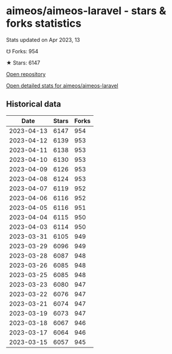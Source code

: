 # aimeos/aimeos-laravel - stars & forks statistics

Stats updated on Apr 2023, 13

☋ Forks: 954

★ Stars: 6147

[Open repository](https://github.com/aimeos/aimeos-laravel)

[Open detailed stats for aimeos/aimeos-laravel](https://reviewgithub.com/rep/aimeos/aimeos-laravel)

## Historical data
| Date | Stars | Forks |
|------|-------|-------|
| 2023-04-13 | 6147 | 954 | 
| 2023-04-12 | 6139 | 953 | 
| 2023-04-11 | 6138 | 953 | 
| 2023-04-10 | 6130 | 953 | 
| 2023-04-09 | 6126 | 953 | 
| 2023-04-08 | 6124 | 953 | 
| 2023-04-07 | 6119 | 952 | 
| 2023-04-06 | 6116 | 952 | 
| 2023-04-05 | 6116 | 951 | 
| 2023-04-04 | 6115 | 950 | 
| 2023-04-03 | 6114 | 950 | 
| 2023-03-31 | 6105 | 949 | 
| 2023-03-29 | 6096 | 949 | 
| 2023-03-28 | 6087 | 948 | 
| 2023-03-26 | 6085 | 948 | 
| 2023-03-25 | 6085 | 948 | 
| 2023-03-23 | 6080 | 947 | 
| 2023-03-22 | 6076 | 947 | 
| 2023-03-21 | 6074 | 947 | 
| 2023-03-19 | 6073 | 947 | 
| 2023-03-18 | 6067 | 946 | 
| 2023-03-17 | 6064 | 946 | 
| 2023-03-15 | 6057 | 945 | 

